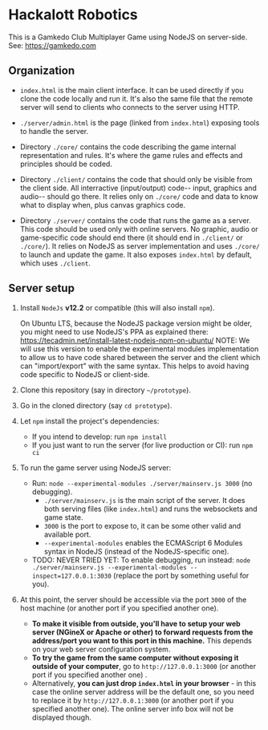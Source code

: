 Hackalott Robotics
==================

This is a Gamkedo Club Multiplayer Game using NodeJS on server-side.
See: https://gamkedo.com

Organization
------------

- `index.html` is the main client interface. It can be used directly if you clone the code locally and run it.
It's also the same file that the remote server will send to clients who connects to the server using HTTP.

- `./server/admin.html` is the page (linked from `index.html`) exposing tools to handle the server.

- Directory `./core/` contains the code describing the game internal representation and rules.
It's where the game rules and effects and principles should be coded.

- Directory `./client/` contains the code that should only be visible from the client side.
All interractive (input/output) code-- input, graphics and audio-- should go there.
It relies only on `./core/` code and data to know what to display when, plus canvas graphics code.

- Directory `./server/` contains the code that runs the game as a server.
This code should be used only with online servers.
No graphic, audio or game-specific code should end there (it should end in `./client/` or `./core/`).
It relies on NodeJS as server implementation and uses `./core/` to launch and update the game.
It also exposes `index.html` by default, which uses `./client`.

Server setup
------------

1. Install `NodeJs` **v12.2** or compatible (this will also install `npm`).

    On Ubuntu LTS, because the NodeJS package version might be older, you might need to use NodeJS's PPA as explained there: https://tecadmin.net/install-latest-nodejs-npm-on-ubuntu/
    NOTE: We will use this version to enable the experimental modules implementation to allow us to have code
          shared between the server and the client which can "import/export" with the same syntax. This helps
          to avoid having code specific to NodeJS or client-side.
          
2. Clone this repository (say in directory `~/prototype`).

3. Go in the cloned directory (say `cd prototype`).

4. Let `npm` install the project's dependencies: 
   - If you intend to develop: run `npm install`
   - If you just want to run the server (for live production or CI): run `npm ci`

5. To run the game server using NodeJS server:
   - Run: `node --experimental-modules ./server/mainserv.js 3000` (no debugging). 
      - `./server/mainserv.js` is the main script of the server. It does both serving files (like `index.html`) and runs the websockets and game state.
      - `3000` is the port to expose to, it can be some other valid and available port.
      - `--experimental-modules` enables the ECMAScript 6 Modules syntax in NodeJS (instead of the NodeJS-specific one).
   -  TODO: NEVER TRIED YET: To enable debugging, run instead: `node ./server/mainserv.js --experimental-modules --inspect=127.0.0.1:3030` (replace the port by something useful for you). 

6. At this point, the server should be accessible via the port `3000` of the host machine (or another port if you specified another one).
   - **To make it visible from outside, you'll have to setup your web server (NGineX or Apache or other) to forward requests from the address/port you want to this port in this machine.** This depends on your web server configuration system.
   - **To try the game from the same computer without exposing it outside of your computer**, go to `http://127.0.0.1:3000` (or another port if you specified another one) .
   - Alternatively, **you can just drop `index.html` in your browser** - in this case the online server address will be the default one, so you need to replace it by `http://127.0.0.1:3000` (or another port if you specified another one). The online server info box will not be displayed though.






